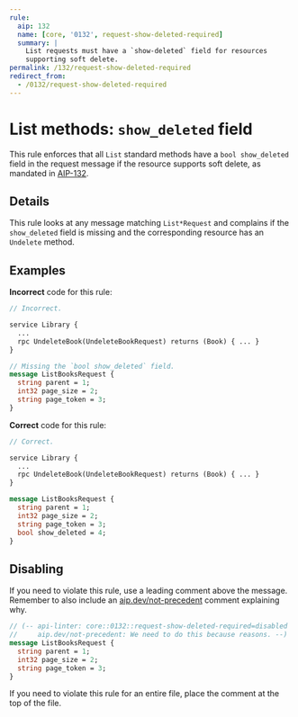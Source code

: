 ```yaml
---
rule:
  aip: 132
  name: [core, '0132', request-show-deleted-required]
  summary: |
    List requests must have a `show-deleted` field for resources
    supporting soft delete.
permalink: /132/request-show-deleted-required
redirect_from:
  - /0132/request-show-deleted-required
---
```


# List methods: `show_deleted` field

This rule enforces that all `List` standard methods have a `bool show_deleted`
field in the request message if the resource supports soft delete, as mandated
in [AIP-132][].

## Details

This rule looks at any message matching `List*Request` and complains if the
`show_deleted` field is missing and the corresponding resource has an
`Undelete` method.

## Examples

**Incorrect** code for this rule:

```proto
// Incorrect.

service Library {
  ...
  rpc UndeleteBook(UndeleteBookRequest) returns (Book) { ... }
}

// Missing the `bool show_deleted` field.
message ListBooksRequest {
  string parent = 1;
  int32 page_size = 2;
  string page_token = 3;
}
```

**Correct** code for this rule:

```proto
// Correct.

service Library {
  ...
  rpc UndeleteBook(UndeleteBookRequest) returns (Book) { ... }
}

message ListBooksRequest {
  string parent = 1;
  int32 page_size = 2;
  string page_token = 3;
  bool show_deleted = 4;
}
```

## Disabling

If you need to violate this rule, use a leading comment above the message.
Remember to also include an [aip.dev/not-precedent][] comment explaining why.

```proto
// (-- api-linter: core::0132::request-show-deleted-required=disabled
//     aip.dev/not-precedent: We need to do this because reasons. --)
message ListBooksRequest {
  string parent = 1;
  int32 page_size = 2;
  string page_token = 3;
}
```

If you need to violate this rule for an entire file, place the comment at the
top of the file.

[aip-132]: https://aip.dev/132
[aip.dev/not-precedent]: https://aip.dev/not-precedent
